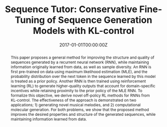 ---
title: "Sequence Tutor: Conservative Fine-Tuning of Sequence Generation Models with KL-control"
authors:
- admin
- S. Gu
- D. Bahdanau
- J. M. Hernandez-Lobato
- R. E. Turner
- D. Eck
date: "2017-01-01T00:00:00Z"
doi: ""

author_notes:
- ""
- ""
- ""
- ""
- ""
- ""

# Schedule page publish date (NOT publication's date).
publishDate: "2017-01-01T00:00:00Z"

# Publication type.
# Legend: 0 = Uncategorized; 1 = Conference paper; 2 = Journal article;
# 3 = Preprint / Working Paper; 4 = Report; 5 = Book; 6 = Book section;
# 7 = Thesis; 8 = Patent
publication_types: ["1"]

# Publication name and optional abbreviated publication name.
publication: In *International Conference on Machine Learning (ICML)* 
publication_short: In *International Conference on Machine Learning (ICML)* 

abstract: "This paper proposes a general method for improving the structure and quality of sequences generated by a recurrent neural network (RNN), while maintaining information originally learned from data, as well as sample diversity. An RNN is first pre-trained on data using maximum likelihood estimation (MLE), and the probability distribution over the next token in the sequence learned by this model is treated as a prior policy. Another RNN is then trained using reinforcement learning (RL) to generate higher-quality outputs that account for domain-specific incentives while retaining proximity to the prior policy of the MLE RNN. To formalize this objective, we derive novel off-policy RL methods for RNNs from KL-control. The effectiveness of the approach is demonstrated on two applications; 1) generating novel musical melodies, and 2) computational molecular generation. For both problems, we show that the proposed method improves the desired properties and structure of the generated sequences, while maintaining information learned from data."

# Summary. An optional shortened abstract.
summary: To combine supervised learning on data with reinforcement learning, we pre-train a supervised data prior, and penalize KL-divergence from this model using RL training. This enables effective learning of complex sequence-modeling problems for which we wish to match the data while optimizing external metrics like drug effectiveness. The approach produces compelling results in the disparate domains of music generation and drug discovery.

tags:
- Sequence Modeling
- Communication and Language
- Music Generation
- Drug Discovery
- Healthcare
- Generalization
- Transfer Learning
- KL-control
- Reinforcement Learning
- Machine Learning
featured: true

links:
- name: ICML talk
  url: https://vimeo.com/240608475
- name: Magenta blog
  url: https://magenta.tensorflow.org/2016/11/09/tuning-recurrent-networks-with-reinforcement-learning
- name: MIT Tech Review article
  url: https://www.technologyreview.com/2016/11/30/155729/ai-songsmith-cranks-out-surprisingly-catchy-tunes/
url_pdf: https://arxiv.org/abs/1611.02796
url_code: https://github.com/tensorflow/magenta/tree/master/magenta/models/rl_tuner
url_dataset: ''
url_poster: ''
url_project: ''
url_slides: ''
url_source: ''
url_video: ''

# Featured image
# To use, add an image named `featured.jpg/png` to your page's folder. 
image:
  caption: ''
  focal_point: Center
  preview_only: false

# Associated Projects (optional).
#   Associate this publication with one or more of your projects.
#   Simply enter your project's folder or file name without extension.
#   E.g. `internal-project` references `content/project/internal-project/index.md`.
#   Otherwise, set `projects: []`.
projects: []

# Slides (optional).
#   Associate this publication with Markdown slides.
#   Simply enter your slide deck's filename without extension.
#   E.g. `slides: "example"` references `content/slides/example/index.md`.
#   Otherwise, set `slides: ""`.
slides: ""
---